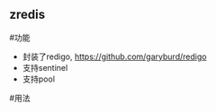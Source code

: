 zredis
---

#功能

* 封装了redigo, https://github.com/garyburd/redigo
* 支持sentinel
* 支持pool

#用法

```
```
